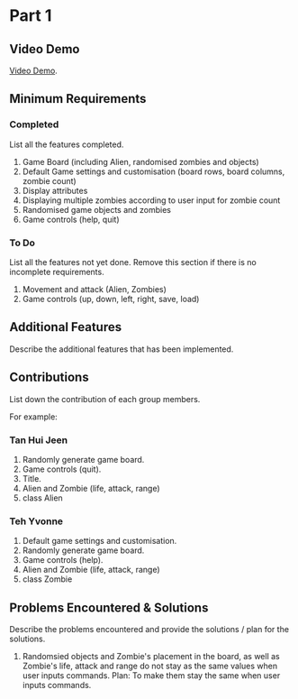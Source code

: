 # Part 1

## Video Demo

[Video Demo](https://youtu.be/y8tNC2Zn12A).

## Minimum Requirements

### Completed

List all the features completed.

1. Game Board (including Alien, randomised zombies and objects)
2. Default Game settings and customisation (board rows, board columns, zombie count)
3. Display attributes
4. Displaying multiple zombies according to user input for zombie count
5. Randomised game objects and zombies
6. Game controls (help, quit)

### To Do

List all the features not yet done. Remove this section if there is no incomplete requirements.

1. Movement and attack (Alien, Zombies)
2. Game controls (up, down, left, right, save, load)

## Additional Features

Describe the additional features that has been implemented.

## Contributions

List down the contribution of each group members.

For example:

### Tan Hui Jeen

1. Randomly generate game board.
2. Game controls (quit).
3. Title.
4. Alien and Zombie (life, attack, range)
5. class Alien

### Teh Yvonne

1. Default game settings and customisation.
2. Randomly generate game board.
3. Game controls (help).
4. Alien and Zombie (life, attack, range)
5. class Zombie

## Problems Encountered & Solutions

Describe the problems encountered and provide the solutions / plan for the solutions.
1. Randomsied objects and Zombie's placement in the board, as well as Zombie's life, attack and range do not stay as the same values when user inputs commands.
Plan: To make them stay the same when user inputs commands. 
